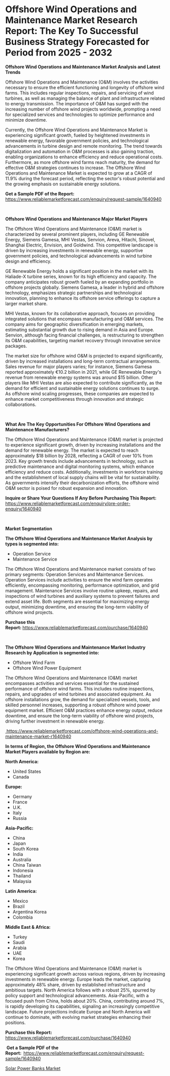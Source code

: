 <p><h1>Offshore Wind Operations and Maintenance Market Research Report: The Key To Successful Business Strategy Forecasted for Period from 2025 - 2032</h1></p><p><strong>Offshore Wind Operations and Maintenance Market Analysis and Latest Trends</strong></p>
<p><p>Offshore Wind Operations and Maintenance (O&M) involves the activities necessary to ensure the efficient functioning and longevity of offshore wind farms. This includes regular inspections, repairs, and servicing of wind turbines, as well as managing the balance of plant and infrastructure related to energy transmission. The importance of O&M has surged with the increasing number of offshore wind projects worldwide, prompting a need for specialized services and technologies to optimize performance and minimize downtime.</p><p>Currently, the Offshore Wind Operations and Maintenance Market is experiencing significant growth, fueled by heightened investments in renewable energy, favorable government policies, and technological advancements in turbine design and remote monitoring. The trend towards digitalization and automation in O&M processes is also gaining traction, enabling organizations to enhance efficiency and reduce operational costs. Furthermore, as more offshore wind farms reach maturity, the demand for effective O&M strategies continues to increase. The Offshore Wind Operations and Maintenance Market is expected to grow at a CAGR of 11.9% during the forecast period, reflecting the sector's robust potential and the growing emphasis on sustainable energy solutions.</p></p>
<p><strong>Get a Sample PDF of the Report:&nbsp;</strong> <a href="https://www.reliablemarketforecast.com/enquiry/request-sample/1640940?utm_campaign=2321&utm_medium=2&utm_source=Github&utm_content=ia&utm_term=13022025&utm_id=offshore-wind-operations-and-maintenance">https://www.reliablemarketforecast.com/enquiry/request-sample/1640940</a></p>
<p>&nbsp;</p>
<p><strong>Offshore Wind Operations and Maintenance Major Market Players</strong></p>
<p><p>The Offshore Wind Operations and Maintenance (O&M) market is characterized by several prominent players, including GE Renewable Energy, Siemens Gamesa, MHI Vestas, Senvion, Areva, Hitachi, Sinovel, Shanghai Electric, Envision, and Goldwind. This competitive landscape is driven by increasing investments in renewable energy, supportive government policies, and technological advancements in wind turbine design and efficiency.</p><p>GE Renewable Energy holds a significant position in the market with its Haliade-X turbine series, known for its high efficiency and capacity. The company anticipates robust growth fueled by an expanding portfolio in offshore projects globally. Siemens Gamesa, a leader in hybrid and offshore technology, emphasizes strategic partnerships and technological innovation, planning to enhance its offshore service offerings to capture a larger market share.</p><p>MHI Vestas, known for its collaborative approach, focuses on providing integrated solutions that encompass manufacturing and O&M services. The company aims for geographic diversification in emerging markets, estimating substantial growth due to rising demand in Asia and Europe. Senvion, although facing financial challenges, is restructuring to strengthen its O&M capabilities, targeting market recovery through innovative service packages.</p><p>The market size for offshore wind O&M is projected to expand significantly, driven by increased installations and long-term contractual arrangements. Sales revenue for major players varies; for instance, Siemens Gamesa reported approximately €10.2 billion in 2021, while GE Renewable Energy's revenue from renewable energy systems was around $15 billion. Other players like MHI Vestas are also expected to contribute significantly, as the demand for efficient and sustainable energy solutions continues to surge. As offshore wind scaling progresses, these companies are expected to enhance market competitiveness through innovation and strategic collaborations.</p></p>
<p>&nbsp;</p>
<p><strong>What Are The Key Opportunities For Offshore Wind Operations and Maintenance Manufacturers?</strong></p>
<p><p>The Offshore Wind Operations and Maintenance (O&M) market is projected to experience significant growth, driven by increasing installations and the demand for renewable energy. The market is expected to reach approximately $18 billion by 2028, reflecting a CAGR of over 10% from 2023. Key growth trends include advancements in technology, such as predictive maintenance and digital monitoring systems, which enhance efficiency and reduce costs. Additionally, investments in workforce training and the establishment of local supply chains will be vital for sustainability. As governments intensify their decarbonization efforts, the offshore wind O&M sector is poised for robust expansion and innovation.</p></p>
<p><strong>Inquire or Share Your Questions If Any Before Purchasing This Report:</strong> <a href="https://www.reliablemarketforecast.com/enquiry/pre-order-enquiry/1640940?utm_campaign=2321&utm_medium=2&utm_source=Github&utm_content=ia&utm_term=13022025&utm_id=offshore-wind-operations-and-maintenance">https://www.reliablemarketforecast.com/enquiry/pre-order-enquiry/1640940</a></p>
<p>&nbsp;</p>
<p><strong>Market Segmentation</strong></p>
<p><strong>The Offshore Wind Operations and Maintenance Market Analysis by types is segmented into:</strong></p>
<p><ul><li>Operation Service</li><li>Maintenance Service</li></ul></p>
<p><p>The Offshore Wind Operations and Maintenance market consists of two primary segments: Operation Services and Maintenance Services. Operation Services include activities to ensure the wind farm operates efficiently, encompassing monitoring, performance optimization, and grid management. Maintenance Services involve routine upkeep, repairs, and inspections of wind turbines and auxiliary systems to prevent failures and extend asset life. Both segments are essential for maximizing energy output, minimizing downtime, and ensuring the long-term viability of offshore wind projects.</p></p>
<p><strong>Purchase this Report:&nbsp;</strong><a href="https://www.reliablemarketforecast.com/purchase/1640940?utm_campaign=2321&utm_medium=2&utm_source=Github&utm_content=ia&utm_term=13022025&utm_id=offshore-wind-operations-and-maintenance">https://www.reliablemarketforecast.com/purchase/1640940</a></p>
<p>&nbsp;</p>
<p><strong>The Offshore Wind Operations and Maintenance Market Industry Research by Application is segmented into:</strong></p>
<p><ul><li>Offshore Wind Farm</li><li>Offshore Wind Power Equipment</li></ul></p>
<p><p>The Offshore Wind Operations and Maintenance (O&M) market encompasses activities and services essential for the sustained performance of offshore wind farms. This includes routine inspections, repairs, and upgrades of wind turbines and associated equipment. As offshore installations grow, the demand for specialized vessels, tools, and skilled personnel increases, supporting a robust offshore wind power equipment market. Efficient O&M practices enhance energy output, reduce downtime, and ensure the long-term viability of offshore wind projects, driving further investment in renewable energy.</p></p>
<p><a href="https://www.reliablemarketforecast.com/offshore-wind-operations-and-maintenance-market-r1640940?utm_campaign=2321&utm_medium=2&utm_source=Github&utm_content=ia&utm_term=13022025&utm_id=offshore-wind-operations-and-maintenance">&nbsp;https://www.reliablemarketforecast.com/offshore-wind-operations-and-maintenance-market-r1640940</a></p>
<p><strong>In terms of Region, the Offshore Wind Operations and Maintenance Market Players available by Region are:</strong></p>
<p>
    <p> <strong> North America: </strong>
        <ul>
            <li>United States</li>
            <li>Canada</li>
        </ul>
        </p> 
    <p> <strong> Europe: </strong>
        <ul>
            <li>Germany</li>
            <li>France</li>
            <li>U.K.</li>
            <li>Italy</li>
            <li>Russia</li>
        </ul>
        </p> 
    <p> <strong> Asia-Pacific: </strong>
        <ul>
            <li>China</li>
            <li>Japan</li>
            <li>South Korea</li>
            <li>India</li>
            <li>Australia</li>
            <li>China Taiwan</li>
            <li>Indonesia</li>
            <li>Thailand</li>
            <li>Malaysia</li>
        </ul>
        </p> 
    <p> <strong> Latin America: </strong>
        <ul>
            <li>Mexico</li>
            <li>Brazil</li>
            <li>Argentina Korea</li>
            <li>Colombia</li>
        </ul>
        </p> 
    <p> <strong> Middle East & Africa: </strong>
        <ul>
            <li>Turkey</li>
            <li>Saudi</li>
            <li>Arabia</li>
            <li>UAE</li>
            <li>Korea</li>
        </ul>
    </p>
    </p>
<p><p>The Offshore Wind Operations and Maintenance (O&M) market is experiencing significant growth across various regions, driven by increasing investments in renewable energy. Europe leads the market, capturing approximately 48% share, driven by established infrastructure and ambitious targets. North America follows with a robust 25%, spurred by policy support and technological advancements. Asia-Pacific, with a focused push from China, holds about 20%. China, contributing around 7%, is rapidly developing its capabilities, signaling an increasingly competitive landscape. Future projections indicate Europe and North America will continue to dominate, with evolving market strategies enhancing their positions.</p></p>
<p><strong>Purchase this Report: </strong><a href="https://www.reliablemarketforecast.com/purchase/1640940?utm_campaign=2321&utm_medium=2&utm_source=Github&utm_content=ia&utm_term=13022025&utm_id=offshore-wind-operations-and-maintenance">https://www.reliablemarketforecast.com/purchase/1640940</a></p>
<p>&nbsp;<strong>Get a Sample PDF of the Report:&nbsp;&nbsp;</strong><a href="https://www.reliablemarketforecast.com/enquiry/request-sample/1640940?utm_campaign=2321&utm_medium=2&utm_source=Github&utm_content=ia&utm_term=13022025&utm_id=offshore-wind-operations-and-maintenance">https://www.reliablemarketforecast.com/enquiry/request-sample/1640940</a></p>
<p><strong></strong></p>
<p><p><a href="https://github.com/maclarensidney/Market-Research-Report-List-1/blob/main/solar-power-banks-market.md?utm_campaign=2321&utm_medium=2&utm_source=Github&utm_content=ia&utm_term=13022025&utm_id=offshore-wind-operations-and-maintenance">Solar Power Banks Market</a></p></p>